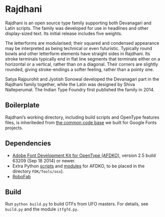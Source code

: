 Rajdhani
========

Rajdhani is an open source type family supporting both Devanagari and Latin scripts. The family was developed for use in headlines and other display-sized text. Its initial release includes five weights.

The letterforms are modularised; their squared and condensed appearance may be interpreted as being technical or even futuristic. Typically round bowls and other letterform elements have straight sides in Rajdhani. Its stroke terminals typically end in flat line segments that terminate either on a horizontal or a vertical, rather than on a diagonal. Their corners are slightly rounded, giving stroke-endings a softer feeling, rather than a pointy one.

Satya Rajpurohit and Jyotish Sonowal developed the Devanagari part in the Rajdhani family together, while the Latin was designed by Shiva Nalleperumal. The Indian Type Foundry first published the family in 2014.

## Boilerplate

Rajdhani’s working directory, including build scripts and OpenType features files, is inheriteded from [the common code base](https://github.com/itfoundry/boilerplate-gfd) we built for Google Fonts projects.

## Dependencies

- [Adobe Font Development Kit for OpenType (AFDKO)](http://www.adobe.com/devnet/opentype/afdko.html), version 2.5 build 63209 (Sep 18 2014) or newer.
- Extra Python [scripts](https://github.com/adobe-type-tools/python-scripts) and [modules](https://github.com/adobe-type-tools/python-modules) for AFDKO, to be placed in the directory `FDK/Tools/osx`).
- [RoboFab](http://robofab.org/)

## Build

Run `python build.py` to build OTFs from UFO masters. For details, see `build.py` and the module `itfgfd.py`.
